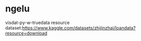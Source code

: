 # ngelu
visdat-py-w-truedata
resource dataset:https://www.kaggle.com/datasets/zhijinzhai/loandata?resource=download 
